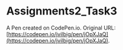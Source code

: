 # Assignments2_Task3

A Pen created on CodePen.io. Original URL: [https://codepen.io/jvilbig/pen/jOpXJaQ](https://codepen.io/jvilbig/pen/jOpXJaQ).

